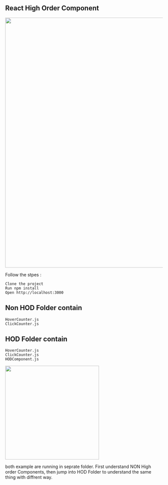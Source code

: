 ## React High Order Component


<img src="https://i.ibb.co/zrQxtyM/Screenshot-2020-07-26-at-12-59-32-AM.png" width="800px">


Follow the stpes :

    Clone the project 
    Run npm install
    Open http://localhost:3000


## Non HOD Folder contain
    HoverCounter.js
    ClickCounter.js

## HOD Folder contain
    HoverCounter.js
    ClickCounter.js
    HODComponent.js
    
<img width="300px" src="https://i.ibb.co/txtRWXH/Screenshot-2020-07-26-at-12-56-31-AM.png"/>



both example are running in seprate folder. First understand NON High order Components, then jump into HOD Folder to understand the same thing with diffrent way.



